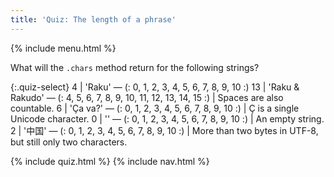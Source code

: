 ```yaml
---
title: 'Quiz: The length of a phrase'
---
```


{% include menu.html %}

What will the `.chars` method return for the following strings?

{:.quiz-select}
4 | &apos;Raku&apos; — (: 0, 1, 2, 3, 4, 5, 6, 7, 8, 9, 10 :)
13 | &apos;Raku & Rakudo&apos; — (: 4, 5, 6, 7, 8, 9, 10, 11, 12, 13, 14, 15 :) | Spaces are also countable.
6 | &apos;Ça va?&apos; — (: 0, 1, 2, 3, 4, 5, 6, 7, 8, 9, 10 :) | Ç is a single Unicode character.
0 | &apos;&apos; — (: 0, 1, 2, 3, 4, 5, 6, 7, 8, 9, 10 :) | An empty string.
2 | &apos;中国&apos; — (: 0, 1, 2, 3, 4, 5, 6, 7, 8, 9, 10 :) | More than two bytes in UTF-8, but still only two characters.

{% include quiz.html %}
{% include nav.html %}
